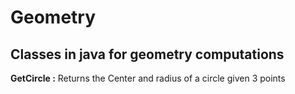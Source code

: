 # Geometry
<b>Classes in java for geometry computations</b>
-----------------------------------------------------------------------------------------------------------------

<b>GetCircle :</b> Returns the Center and radius of a circle given 3 points

